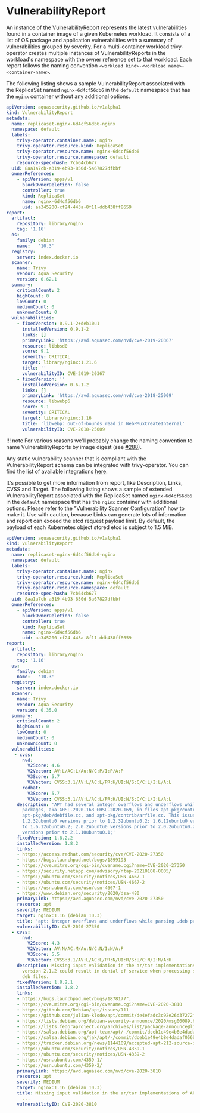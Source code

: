# VulnerabilityReport

An instance of the VulnerabilityReport represents the latest vulnerabilities found in a container image of a given
Kubernetes workload. It consists of a list of OS package and application vulnerabilities with a summary of
vulnerabilities grouped by severity. For a multi-container workload trivy-operator creates multiple instances
of VulnerabilityReports in the workload's namespace with the owner reference set to that workload.
Each report follows the naming convention `<workload kind>-<workload name>-<container-name>`.

The following listing shows a sample VulnerabilityReport associated with the ReplicaSet named `nginx-6d4cf56db6` in the
`default` namespace that has the `nginx` container without any additional options.

```yaml
apiVersion: aquasecurity.github.io/v1alpha1
kind: VulnerabilityReport
metadata:
  name: replicaset-nginx-6d4cf56db6-nginx
  namespace: default
  labels:
    trivy-operator.container.name: nginx
    trivy-operator.resource.kind: ReplicaSet
    trivy-operator.resource.name: nginx-6d4cf56db6
    trivy-operator.resource.namespace: default
    resource-spec-hash: 7cb64cb677
  uid: 8aa1a7cb-a319-4b93-850d-5a67827dfbbf
  ownerReferences:
    - apiVersion: apps/v1
      blockOwnerDeletion: false
      controller: true
      kind: ReplicaSet
      name: nginx-6d4cf56db6
      uid: aa345200-cf24-443a-8f11-ddb438ff8659
report:
  artifact:
    repository: library/nginx
    tag: '1.16'
  os:
    family: debian
    name:   '10.3'
  registry:
    server: index.docker.io
  scanner:
    name: Trivy
    vendor: Aqua Security
    version: 0.62.1
  summary:
    criticalCount: 2
    highCount: 0
    lowCount: 0
    mediumCount: 0
    unknownCount: 0
  vulnerabilities:
    - fixedVersion: 0.9.1-2+deb10u1
      installedVersion: 0.9.1-2
      links: []
      primaryLink: 'https://avd.aquasec.com/nvd/cve-2019-20367'
      resource: libbsd0
      score: 9.1
      severity: CRITICAL
      target: library/nginx:1.21.6
      title: ''
      vulnerabilityID: CVE-2019-20367
    - fixedVersion: ''
      installedVersion: 0.6.1-2
      links: []
      primaryLink: 'https://avd.aquasec.com/nvd/cve-2018-25009'
      resource: libwebp6
      score: 9.1
      severity: CRITICAL
      target: library/nginx:1.16
      title: 'libwebp: out-of-bounds read in WebPMuxCreateInternal'
      vulnerabilityID: CVE-2018-25009
```

!!! note
    For various reasons we'll probably change the naming convention to name VulnerabilityReports by image digest (see [#288][issue-288]).

Any static vulnerability scanner that is compliant with the VulnerabilityReport schema can be integrated with trivy-operator.
You can find the list of available integrations [here](./../vulnerability-scanning/index.md).

[issue-288]: https://github.com/aquasecurity/trivy-operator/issues/288

It's possible to get more information from report, like Description, Links, CVSS and Target. The following listing shows a sample of extended VulnerabilityReport associated with the ReplicaSet named `nginx-6d4cf56db6` in the
`default` namespace that has the `nginx` container with additional options. Please refer to the "Vulnerability Scanner Configuration" how to make it.
Use with caution, because Links can generate lots of information and report can exceed the etcd request payload limit. By default, the payload of each Kubernetes object stored etcd is subject to 1.5 MiB.

```yaml
apiVersion: aquasecurity.github.io/v1alpha1
kind: VulnerabilityReport
metadata:
  name: replicaset-nginx-6d4cf56db6-nginx
  namespace: default
  labels:
    trivy-operator.container.name: nginx
    trivy-operator.resource.kind: ReplicaSet
    trivy-operator.resource.name: nginx-6d4cf56db6
    trivy-operator.resource.namespace: default
    resource-spec-hash: 7cb64cb677
  uid: 8aa1a7cb-a319-4b93-850d-5a67827dfbbf
  ownerReferences:
    - apiVersion: apps/v1
      blockOwnerDeletion: false
      controller: true
      kind: ReplicaSet
      name: nginx-6d4cf56db6
      uid: aa345200-cf24-443a-8f11-ddb438ff8659
report:
  artifact:
    repository: library/nginx
    tag: '1.16'
  os:
    family: debian
    name:   '10.3'
  registry:
    server: index.docker.io
  scanner:
    name: Trivy
    vendor: Aqua Security
    version: 0.35.0
  summary:
    criticalCount: 2
    highCount: 0
    lowCount: 0
    mediumCount: 0
    unknownCount: 0
  vulnerabilities:
   - cvss:
      nvd:
        V2Score: 4.6
        V2Vector: AV:L/AC:L/Au:N/C:P/I:P/A:P
        V3Score: 5.7
        V3Vector: CVSS:3.1/AV:L/AC:L/PR:H/UI:N/S:C/C:L/I:L/A:L
      redhat:
        V3Score: 5.7
        V3Vector: CVSS:3.1/AV:L/AC:L/PR:H/UI:N/S:C/C:L/I:L/A:L
    description: 'APT had several integer overflows and underflows while parsing .deb
      packages, aka GHSL-2020-168 GHSL-2020-169, in files apt-pkg/contrib/extracttar.cc,
      apt-pkg/deb/debfile.cc, and apt-pkg/contrib/arfile.cc. This issue affects: apt
      1.2.32ubuntu0 versions prior to 1.2.32ubuntu0.2; 1.6.12ubuntu0 versions prior
      to 1.6.12ubuntu0.2; 2.0.2ubuntu0 versions prior to 2.0.2ubuntu0.2; 2.1.10ubuntu0
      versions prior to 2.1.10ubuntu0.1;'
    fixedVersion: 1.8.2.2
    installedVersion: 1.8.2
    links:
    - https://access.redhat.com/security/cve/CVE-2020-27350
    - https://bugs.launchpad.net/bugs/1899193
    - https://cve.mitre.org/cgi-bin/cvename.cgi?name=CVE-2020-27350
    - https://security.netapp.com/advisory/ntap-20210108-0005/
    - https://ubuntu.com/security/notices/USN-4667-1
    - https://ubuntu.com/security/notices/USN-4667-2
    - https://usn.ubuntu.com/usn/usn-4667-1
    - https://www.debian.org/security/2020/dsa-480
    primaryLink: https://avd.aquasec.com/nvd/cve-2020-27350
    resource: apt
    severity: MEDIUM
    target: nginx:1.16 (debian 10.3)
    title: 'apt: integer overflows and underflows while parsing .deb packages'
    vulnerabilityID: CVE-2020-27350
  - cvss:
      nvd:
        V2Score: 4.3
        V2Vector: AV:N/AC:M/Au:N/C:N/I:N/A:P
        V3Score: 5.5
        V3Vector: CVSS:3.1/AV:L/AC:L/PR:N/UI:R/S:U/C:N/I:N/A:H
    description: Missing input validation in the ar/tar implementations of APT before
      version 2.1.2 could result in denial of service when processing specially crafted
      deb files.
    fixedVersion: 1.8.2.1
    installedVersion: 1.8.2
    links:
    - https://bugs.launchpad.net/bugs/1878177",
    - https://cve.mitre.org/cgi-bin/cvename.cgi?name=CVE-2020-3810
    - https://github.com/Debian/apt/issues/111
    - https://github.com/julian-klode/apt/commit/de4efadc3c92e26d37272fd310be148ec61dcf36
    - https://lists.debian.org/debian-security-announce/2020/msg00089.html
    - https://lists.fedoraproject.org/archives/list/package-announce@lists.fedoraproject.org/message/U4PEH357MZM2SUGKETMEHMSGQS652QHH/
    - https://salsa.debian.org/apt-team/apt/-/commit/dceb1e49e4b8e4dadaf056be34088b415939cda6
    - https://salsa.debian.org/jak/apt/-/commit/dceb1e49e4b8e4dadaf056be34088b415939cda6
    - https://tracker.debian.org/news/1144109/accepted-apt-212-source-into-unstable/
    - https://ubuntu.com/security/notices/USN-4359-1
    - https://ubuntu.com/security/notices/USN-4359-2
    - https://usn.ubuntu.com/4359-1/
    - https://usn.ubuntu.com/4359-2/
    primaryLink: https://avd.aquasec.com/nvd/cve-2020-3810
    resource: apt
    severity: MEDIUM
    target: nginx:1.16 (debian 10.3)
    title: Missing input validation in the ar/tar implementations of APT before v
      ...
    vulnerabilityID: CVE-2020-3810
```

